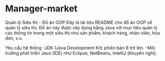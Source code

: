 # Manager-market
Quản lý Siêu thị - Đồ án OOP
Đây là tài liệu README cho đồ án OOP về quản lý siêu thị. Đồ án này được xây dựng bằng Java với mục tiêu quản lý các thông tin trong một siêu thị như sản phẩm, khách hàng, nhân viên, hóa đơn, v.v.

Yêu cầu hệ thống
  -JDK (Java Development Kit) phiên bản 8 trở lên.
  -Môi trường phát triển Java (IDE) như Eclipse, NetBeans, IntelliJ (khuyến nghị).
